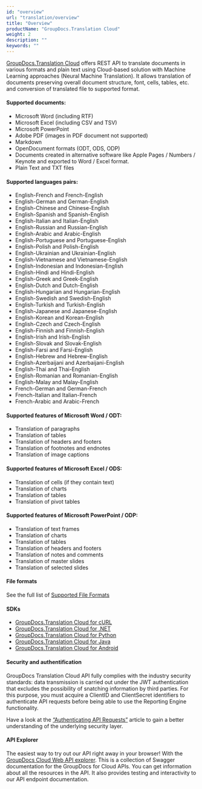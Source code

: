 ```yaml
---
id: "overview"
url: "translation/overview"
title: "Overview"
productName: "GroupDocs.Translation Cloud"
weight: 2
description: ""
keywords: ""
---
```


[GroupDocs.Translation Cloud](https://products.groupdocs.cloud/translation) offers REST API to translate documents in various formats and plain text using Cloud-based solution with Machine Learning approaches (Neural Machine Translation). It allows translation of documents preserving overall document structure, font, cells, tables, etc. and conversion of translated file to supported format.


#### Supported documents: ####

* Microsoft Word (including RTF)
* Microsoft Excel (including CSV and TSV)
* Microsoft PowerPoint
* Adobe PDF (images in PDF document not supported)
* Markdown
* OpenDocument formats (ODT, ODS, ODP)
* Documents created in alternative software like Apple Pages / Numbers / Keynote and exported to Word / Excel format.
* Plain Text and TXT files

####   ####

#### Supported languages pairs: ####

* English-French and French-English
* English-German and German-English
* English-Chinese and Chinese-English
* English-Spanish and Spanish-English
* English-Italian and Italian-English
* English-Russian and Russian-English
* English-Arabic and Arabic-English
* English-Portuguese and Portuguese-English
* English-Polish and Polish-English
* English-Ukrainian and Ukrainian-English
* English-Vietnamese and Vietnamese-English
* English-Indonesian and Indonesian-English
* English-Hindi and Hindi-English
* English-Greek and Greek-English
* English-Dutch and Dutch-English
* English-Hungarian and Hungarian-English
* English-Swedish and Swedish-English
* English-Turkish and Turkish-English
* English-Japanese and Japanese-English
* English-Korean and Korean-English
* English-Czech and Czech-English
* English-Finnish and Finnish-English
* English-Irish and Irish-English
* English-Slovak and Slovak-English
* English-Farsi and Farsi-English
* English-Hebrew and Hebrew-English
* English-Azerbaijani and Azerbaijani-English
* English-Thai and Thai-English
* English-Romanian and Romanian-English
* English-Malay and Malay-English
* French-German and German-French
* French-Italian and Italian-French
* French-Arabic and Arabic-French

####   ####

#### Supported features of Microsoft Word / ODT: ####

* Translation of paragraphs
* Translation of tables
* Translation of headers and footers
* Translation of footnotes and endnotes
* Translation of image captions

####   ####

#### Supported features of Microsoft Excel / ODS: ####

* Translation of cells (if they contain text)
* Translation of charts
* Translation of tables
* Translation of pivot tables

#### Supported features of Microsoft PowerPoint / ODP: ####

* Translation of text frames
* Translation of charts
* Translation of tables
* Translation of headers and footers
* Translation of notes and comments
* Translation of master slides
* Translation of selected slides

####   ####

#### File formats ####

See the full list of [Supported File Formats](translation/supported-document-formats)

####   ####

#### SDKs ####

* [GroupDocs.Translation Cloud for cURL](https://products.groupdocs.cloud/translation/curl)
* [GroupDocs.Translation Cloud for .NET](https://products.groupdocs.cloud/translation/net)
* [GroupDocs.Translation Cloud for Python](https://products.groupdocs.cloud/translation/python)
* [GroupDocs.Translation Cloud for Java](https://products.groupdocs.cloud/translation/java)
* [GroupDocs.Translation Cloud for Android](https://products.groupdocs.cloud/translation/android)

####   ####

#### Security and authentification ####

GroupDocs Translation Cloud API fully complies with the industry security standards: data transmission is carried out under the JWT authentication that excludes the possibility of snatching information by third parties. For this purpose, you must acquire a ClientID and ClientSecret identifiers to authenticate API requests before being able to use the Reporting Engine functionality.

Have a look at the [“Authenticating API Requests”](https://docs.groupdocs.cloud/total/authenticating-api-requests/) article to gain a better understanding of the underlying security layer.

####   ####

#### API Explorer ####

The easiest way to try out our API right away in your browser! With the [GroupDocs Cloud Web API explorer](https://apireference.groupdocs.cloud/translation/). This is a collection of Swagger documentation for the GroupDocs for Cloud APIs. You can get information about all the resources in the API. It also provides testing and interactivity to our API endpoint documentation.